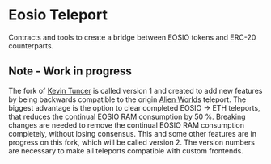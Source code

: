 # Eosio Teleport

Contracts and tools to create a bridge between EOSIO tokens and ERC-20 counterparts.

## Note - Work in progress

The fork of [Kevin Tuncer](https://github.com/KevinTuncer/alienteleport) is called version 1 and created to add new features by being backwards compatible to the origin [Alien Worlds](https://github.com/Alien-Worlds/alienteleport) teleport. The biggest advantage is the option to clear completed EOSIO -> ETH teleports, that reduces the continual EOSIO RAM consumption by 50 %. Breaking changes are needed to remove the continual EOSIO RAM consumption completely, without losing consensus. This and some other features are in progress on this fork, which will be called version 2.
The version numbers are necessary to make all teleports compatible with custom frontends.